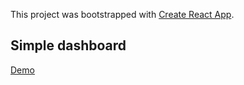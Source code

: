 This project was bootstrapped with [Create React App](https://github.com/facebookincubator/create-react-app).

## Simple dashboard

[Demo](https://niradler.github.io/p_test_client/)


